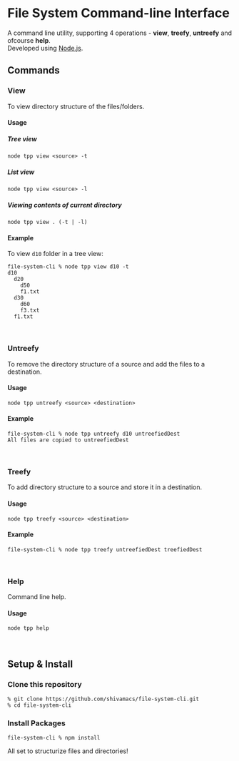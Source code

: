 # File System Command-line Interface

A command line utility, supporting 4 operations - **view**, **treefy**, **untreefy** and ofcourse **help**.
<br> Developed using [Node.js](https://nodejs.org/en/).

## Commands
### View
To view directory structure of the files/folders.

#### Usage 
##### Tree view
```
node tpp view <source> -t
```    

##### List view
```
node tpp view <source> -l
```

##### Viewing contents of current directory
```
node tpp view . (-t | -l)
```

#### Example
To view ```d10``` folder in a tree view:
```
file-system-cli % node tpp view d10 -t     
d10
  d20
    d50
    f1.txt
  d30
    d60
    f3.txt
  f1.txt
```
<br>

### Untreefy
To remove the directory structure of a source and add the files to a destination.

#### Usage
```
node tpp untreefy <source> <destination>
```

#### Example
```
file-system-cli % node tpp untreefy d10 untreefiedDest
All files are copied to untreefiedDest
```
<br>

### Treefy
To add directory structure to a source and store it in a destination.

#### Usage
```
node tpp treefy <source> <destination>
```

#### Example
```
file-system-cli % node tpp treefy untreefiedDest treefiedDest
```
<br>

### Help
Command line help.

#### Usage
```
node tpp help
```
<br>

## Setup & Install 
### Clone this repository
```
% git clone https://github.com/shivamacs/file-system-cli.git
% cd file-system-cli
```

### Install Packages
```
file-system-cli % npm install
```

All set to structurize files and directories!
